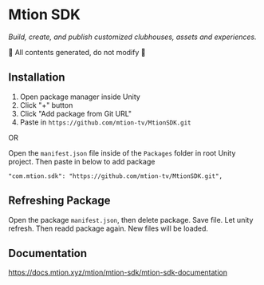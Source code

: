 # Mtion SDK

_Build, create, and publish customized clubhouses, assets and experiences._

:rotating_light: All contents generated, do not modify :rotating_light:

## Installation

1. Open package manager inside Unity
2. Click "+" button
3. Click "Add package from Git URL"
4. Paste in `https://github.com/mtion-tv/MtionSDK.git`

OR

Open the `manifest.json` file inside of the `Packages` folder in root Unity project. Then paste in below to add package

```
"com.mtion.sdk": "https://github.com/mtion-tv/MtionSDK.git",
```

## Refreshing Package

Open the package `manifest.json`, then delete package. Save file. Let unity refresh. Then readd package again.
New files will be loaded.

## Documentation

https://docs.mtion.xyz/mtion/mtion-sdk/mtion-sdk-documentation
